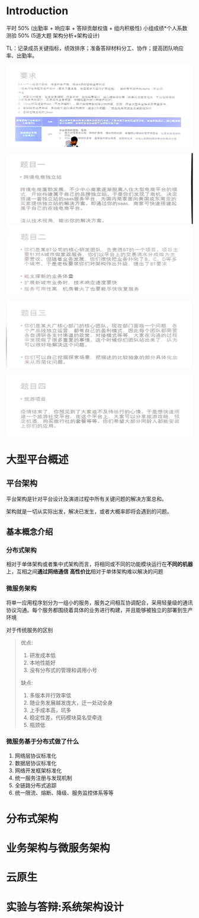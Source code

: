 # Introduction

平时 50% (出勤率 + 响应率 + 答辩贡献权值 + 组内积极性) 小组成绩*个人系数
测验 50% (5道大题 架构分析+架构设计)

TL：记录成员关键指标，绩效排序；准备答辩材料分工、协作；提高团队响应率、出勤率。

![image-20230312163052434](大型平台软件分析与设计笔记.assets/image-20230312163052434.png)

![image-20230312163230287](大型平台软件分析与设计笔记.assets/image-20230312163230287.png)![image-20230312163852149](大型平台软件分析与设计笔记.assets/image-20230312163852149.png)

![image-20230312164139141](大型平台软件分析与设计笔记.assets/image-20230312164139141.png)

![image-20230312164410294](大型平台软件分析与设计笔记.assets/image-20230312164410294.png)

# 大型平台概述

## 平台架构

平台架构是针对平台设计及演进过程中所有关键问题的解决方案总和。

架构就是一切从实际出发，解决已发生，或者大概率即将会遇到的问题。

## 基本概念介绍

### 分布式架构

相对于单体架构或者集中式架构而言，将相同或不同的功能模块运行在**不同的机器**上，互相之间**通过网络通信**
**高性价比**相对于单体架构难以解决的问题

### 微服务架构

将单一应用程序划分为一组小的服务，服务之间相互协调配合，采用轻量级的通讯协议沟通。每个服务都围绕着具体的业务进行构建，并且能够被独立的部署到生产环境

对于传统服务的区别

> 优点:
>
> 1. 研发成本低
> 2. 本地性能好
> 3. 没有分布式的管理和调用小号
>
> 缺点:
>
> 1. 多版本并行效率低
> 2. 随业务发展越发庞大，迁一处动全身
> 3. 上手成本高，坑多
> 4. 稳定性差，代码模块莫名受牵连
> 5. 瓶颈低

### 微服务基于分布式做了什么

1. 网络层协议标准化
2. 数据层协议标准化
3. 网络开发框架标准化
4. 统一服务注册与发现机制
5. 全链路分布式追踪
6. 统一限流、熔断、降级、服务监控体系等等

# 分布式架构



# 业务架构与微服务架构



# 云原生



# 实验与答辩:系统架构设计